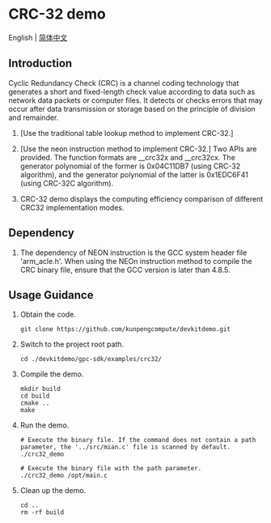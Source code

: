 # **CRC-32 demo**

English | [简体中文](README.md)

## Introduction

Cyclic Redundancy Check (CRC) is a channel coding technology that generates a short and fixed-length check value according to data such as network data packets or computer files. It detects or checks errors that may occur after data transmission or storage based on the principle of division and remainder.

1. [Use the traditional table lookup method to implement CRC-32.]

2. [Use the neon instruction method to implement CRC-32.] Two APIs are provided. The function formats are __crc32x and __crc32cx. The generator polynomial of the former is 0x04C11DB7 (using CRC-32 algorithm), and the generator polynomial of the latter is 0x1EDC6F41 (using CRC-32C algorithm).

3. CRC-32 demo displays the computing efficiency comparison of different CRC32 implementation modes.

## Dependency

1. The dependency of NEON instruction is the GCC system header file 'arm_acle.h'. When using the NEOn instruction method to compile the CRC binary file, ensure that the GCC version is later than 4.8.5.

## Usage Guidance

1. Obtain the code.

   ```shell
   git clone https://github.com/kunpengcompute/devkitdemo.git
   ```

2. Switch to the project root path.

   ```shell
   cd ./devkitdemo/gpc-sdk/examples/crc32/
   ```

3. Compile the demo.

   ```shell
   mkdir build
   cd build
   cmake ..
   make
   ```

4. Run the demo.

   ```shell
   # Execute the binary file. If the command does not contain a path parameter, the '../src/mian.c' file is scanned by default.
   ./crc32_demo
   ```

   ```shell
   # Execute the binary file with the path parameter.
   ./crc32_demo /opt/main.c
   ```

5. Clean up the demo.

   ```shell
   cd ..
   rm -rf build
   ```